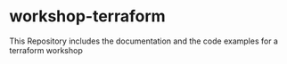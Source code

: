 # workshop-terraform

This Repository includes the documentation and the code examples for a terraform workshop
